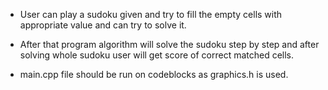  - User can play a sudoku given and try to fill the empty cells with appropriate value and can try to solve it.

 - After that program algorithm will solve the sudoku step by step and after solving whole sudoku user will get score of correct matched cells.
 

 - main.cpp file should be run on codeblocks as graphics.h is used.
 
